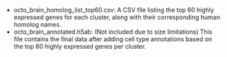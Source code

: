 - octo_brain_homolog_list_top60.csv: A CSV file listing the top 60 highly expressed genes for each cluster, along with their corresponding human homolog names.
- octo_brain_annotated.h5ab: (Not included due to size limitations) This file contains the final data after adding cell type annotations based on the top 60 highly expressed genes per cluster.
